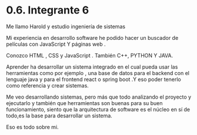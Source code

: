 # 0.6. Integrante 6


Me llamo Harold y estudio ingeniería de sistemas

Mi experiencia en desarrollo software he podido hacer un buscador de películas con JavaScript  Y páginas web .

Conozco HTML , CSS  y JavaScript . También C++, PYTHON Y JAVA.

Aprender ha desarrollar un sistema integrado en el cual pueda usar las herramientas como por ejemplo , una base de datos para el backend con el lenguaje java y para el frontend react o spring boot  .Y eso poder tenerlo como referencia y crear sistemas.

Me veo desarrollando sistemas, pero más que todo analizando el proyecto y ejecutarlo y también que herramientas son buenas para su buen funcionamiento, siento que la arquitectura de software es el núcleo en sí de todo,es la base para desarrollar un sistema. 

Eso es todo sobre mi.

